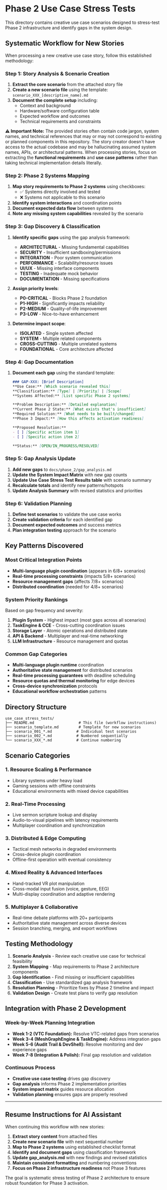 
# Phase 2 Use Case Stress Tests

This directory contains creative use case scenarios designed to stress-test Phase 2 infrastructure and identify gaps in the system design.

## Systematic Workflow for New Stories

When processing a new creative use case story, follow this established methodology:

### Step 1: Story Analysis & Scenario Creation
1. **Extract the core scenario** from the attached story file
2. **Create a new scenario file** using the template: `scenario_XXX_[descriptive_name].md`
3. **Document the complete setup** including:
   - Context and background
   - Hardware/software configuration table
   - Expected workflow and outcomes
   - Technical requirements and constraints

**⚠️ Important Note:** The provided stories often contain code jargon, system names, and technical references that may or may not correspond to existing or planned components in this repository. The story creator doesn't have access to the actual codebase and may be hallucinating assumed system names, APIs, or architectural patterns. When processing stories, focus on extracting the **functional requirements** and **use case patterns** rather than taking technical implementation details literally.

### Step 2: Phase 2 Systems Mapping
1. **Map story requirements to Phase 2 systems** using checkboxes:
   - ✅ Systems directly involved and tested
   - ❌ Systems not applicable to this scenario
2. **Identify system interactions** and coordination points
3. **Document expected data flow** between systems
4. **Note any missing system capabilities** revealed by the scenario

### Step 3: Gap Discovery & Classification
1. **Identify specific gaps** using the gap analysis framework:
   - **ARCHITECTURAL** - Missing fundamental capabilities
   - **SECURITY** - Insufficient sandboxing/permissions
   - **INTEGRATION** - Poor system communication
   - **PERFORMANCE** - Scalability/resource issues
   - **UI/UX** - Missing interface components
   - **TESTING** - Inadequate mock behavior
   - **DOCUMENTATION** - Missing specifications

2. **Assign priority levels**:
   - **P0-CRITICAL** - Blocks Phase 2 foundation
   - **P1-HIGH** - Significantly impacts reliability
   - **P2-MEDIUM** - Quality-of-life improvement
   - **P3-LOW** - Nice-to-have enhancement

3. **Determine impact scope**:
   - **ISOLATED** - Single system affected
   - **SYSTEM** - Multiple related components
   - **CROSS-CUTTING** - Multiple unrelated systems
   - **FOUNDATIONAL** - Core architecture affected

### Step 4: Gap Documentation
1. **Document each gap** using the standard template:
   ```markdown
   ### GAP-XXX: [Brief Description]
   **Use Case:** [Which scenario revealed this]
   **Classification:** [Type] | [Priority] | [Scope]
   **Systems Affected:** [List specific Phase 2 systems]
   
   **Problem Description:** [Detailed explanation]
   **Current Phase 2 State:** [What exists that's insufficient]
   **Required Solution:** [What needs to be built/changed]
   **Phase 3 Impact:** [How this affects activation readiness]
   
   **Proposed Resolution:**
   - [ ] [Specific action item 1]
   - [ ] [Specific action item 2]
   
   **Status:** [OPEN/IN_PROGRESS/RESOLVED]
   ```

### Step 5: Gap Analysis Update
1. **Add new gaps** to `docs/phase_2/gap_analysis.md`
2. **Update the System Impact Matrix** with new gap counts
3. **Update Use Case Stress Test Results table** with scenario summary
4. **Recalculate totals** and identify new patterns/hotspots
5. **Update Analysis Summary** with revised statistics and priorities

### Step 6: Validation Planning
1. **Define test scenarios** to validate the use case works
2. **Create validation criteria** for each identified gap
3. **Document expected outcomes** and success metrics
4. **Plan integration testing** approach for the scenario

## Key Patterns Discovered

### Most Critical Integration Points
- **Multi-language plugin coordination** (appears in 6/8+ scenarios)
- **Real-time processing constraints** (impacts 5/8+ scenarios)
- **Resource management gaps** (affects 7/8+ scenarios)
- **Distributed coordination** (needed for 4/8+ scenarios)

### System Priority Rankings
Based on gap frequency and severity:
1. **Plugin System** - Highest impact (most gaps across all scenarios)
2. **TaskEngine & CCE** - Cross-cutting coordination issues
3. **Storage Layer** - Atomic operations and distributed state
4. **API & Backend** - Multiplayer and real-time networking
5. **LLM Infrastructure** - Resource management and quotas

### Common Gap Categories
- **Multi-language plugin runtime** coordination
- **Authoritative state management** for distributed scenarios
- **Real-time processing guarantees** with deadline scheduling
- **Resource quotas and thermal monitoring** for edge devices
- **Cross-device synchronization** protocols
- **Educational workflow orchestration** patterns

## Directory Structure

```
use_case_stress_tests/
├── README.md                    # This file (workflow instructions)
├── scenario_template.md         # Template for new scenarios
├── scenario_001_*.md           # Individual test scenarios
├── scenario_002_*.md           # Numbered sequentially
└── scenario_XXX_*.md           # Continue numbering
```

## Scenario Categories

### 1. Resource Scaling & Performance
- Library systems under heavy load
- Gaming sessions with offline constraints
- Educational environments with mixed device capabilities

### 2. Real-Time Processing
- Live sermon scripture lookup and display
- Audio-to-visual pipelines with latency requirements
- Multiplayer coordination and synchronization

### 3. Distributed & Edge Computing
- Tactical mesh networks in degraded environments
- Cross-device plugin coordination
- Offline-first operation with eventual consistency

### 4. Mixed Reality & Advanced Interfaces
- Hand-tracked VR plot manipulation
- Cross-modal input fusion (voice, gesture, EEG)
- Multi-display coordination and adaptive rendering

### 5. Multiplayer & Collaborative
- Real-time debate platforms with 20+ participants
- Authoritative state management across diverse devices
- Session branching, merging, and export workflows

## Testing Methodology

1. **Scenario Analysis** - Review each creative use case for technical feasibility
2. **System Mapping** - Map requirements to Phase 2 architecture components  
3. **Gap Identification** - Find missing or insufficient capabilities
4. **Classification** - Use standardized gap analysis framework
5. **Resolution Planning** - Prioritize fixes by Phase 2 timeline and impact
6. **Validation Design** - Create test plans to verify gap resolution

## Integration with Phase 2 Development

### Week-by-Week Planning Integration
- **Week 1-2 (VTC Foundation):** Resolve VTC-related gaps from scenarios
- **Week 3-4 (MeshGraphEngine & TaskEngine):** Address integration gaps
- **Week 5-6 (Audit Trail & DevShell):** Resolve monitoring and dev experience gaps
- **Week 7-8 (Integration & Polish):** Final gap resolution and validation

### Continuous Process
- **Creative use case testing** drives gap discovery
- **Gap analysis** informs Phase 2 implementation priorities  
- **System impact matrix** guides resource allocation
- **Validation planning** ensures gaps are properly resolved

---

## Resume Instructions for AI Assistant

When continuing this workflow with new stories:

1. **Extract story content** from attached files
2. **Create new scenario file** with next sequential number
3. **Map to Phase 2 systems** using established checklist format
4. **Identify and document gaps** using classification framework
5. **Update gap_analysis.md** with new findings and revised statistics
6. **Maintain consistent formatting** and numbering conventions
7. **Focus on Phase 2 infrastructure readiness** not Phase 3 features

The goal is systematic stress testing of Phase 2 architecture to ensure robust foundation for Phase 3 activation.
